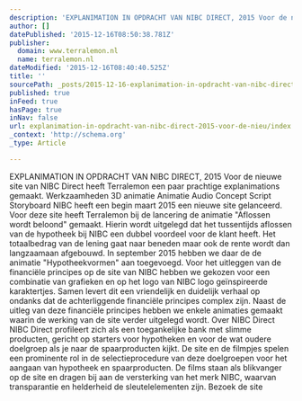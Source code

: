 ```yaml
---
description: 'EXPLANIMATION IN OPDRACHT VAN NIBC DIRECT, 2015 Voor de nieuwe site van NIBC Direct heeft Terralemon een paar prachtige explanimations gemaakt.  Werkzaamheden 3'
author: []
datePublished: '2015-12-16T08:50:38.781Z'
publisher:
  domain: www.terralemon.nl
  name: terralemon.nl
dateModified: '2015-12-16T08:40:40.525Z'
title: ''
sourcePath: _posts/2015-12-16-explanimation-in-opdracht-van-nibc-direct-2015-voor-de-nieu.md
published: true
inFeed: true
hasPage: true
inNav: false
url: explanimation-in-opdracht-van-nibc-direct-2015-voor-de-nieu/index.html
_context: 'http://schema.org'
_type: Article

---
```

EXPLANIMATION IN OPDRACHT VAN NIBC DIRECT, 2015 Voor de nieuwe site van NIBC Direct heeft Terralemon een paar prachtige explanimations gemaakt. Werkzaamheden 3D animatie Animatie Audio Concept Script Storyboard NIBC heeft een begin maart 2015 een nieuwe site gelanceerd. Voor deze site heeft Terralemon bij de lancering de animatie "Aflossen wordt beloond" gemaakt. Hierin wordt uitgelegd dat het tussentijds aflossen van de hypotheek bij NIBC een dubbel voordeel voor de klant heeft. Het totaalbedrag van de lening gaat naar beneden maar ook de rente wordt dan langzaamaan afgebouwd. In september 2015 hebben we daar de de animatie "Hypotheekvormen" aan toegevoegd. Voor het uitleggen van de financiële principes op de site van NIBC hebben we gekozen voor een combinatie van grafieken en op het logo van NIBC logo geïnspireerde karaktertjes. Samen levert dit een vriendelijk en duidelijk verhaal op ondanks dat de achterliggende financiële principes complex zijn. Naast de uitleg van deze financiële principes hebben we enkele animaties gemaakt waarin de werking van de site verder uitgelegd wordt. Over NIBC Direct NIBC Direct profileert zich als een toegankelijke bank met slimme producten, gericht op starters voor hypotheken en voor de wat oudere doelgroep als je naar de spaarproducten kijkt. De site en de filmpjes spelen een prominente rol in de selectieprocedure van deze doelgroepen voor het aangaan van hypotheek en spaarproducten. De films staan als blikvanger op de site en dragen bij aan de versterking van het merk NIBC, waarvan transparantie en helderheid de sleutelelementen zijn. Bezoek de site